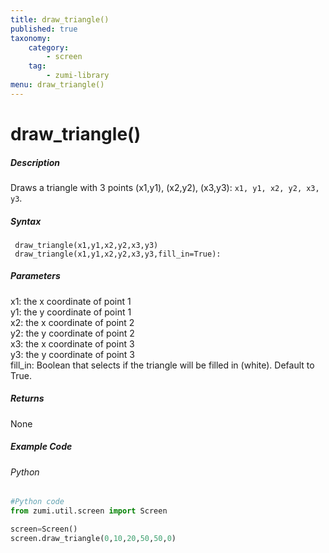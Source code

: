```yaml
---
title: draw_triangle()
published: true
taxonomy:
    category:
        - screen
    tag:
        - zumi-library
menu: draw_triangle()
---
```


# draw_triangle()

##### Description
Draws a triangle with 3 points (x1,y1), (x2,y2), (x3,y3): ```x1, y1, x2, y2, x3, y3```.

##### Syntax
``` draw_triangle(x1,y1,x2,y2,x3,y3)```<br />
``` draw_triangle(x1,y1,x2,y2,x3,y3,fill_in=True):```<br />

##### Parameters
x1: the x coordinate of point 1<br />
y1: the y coordinate of point 1<br />
x2: the x coordinate of point 2<br />
y2: the y coordinate of point 2<br />
x3: the x coordinate of point 3<br />
y3: the y coordinate of point 3<br />
fill_in: Boolean that selects if the triangle will be filled in (white). Default to True.<br />

##### Returns
None

##### Example Code
###### Python
```python
#Python code
from zumi.util.screen import Screen

screen=Screen()
screen.draw_triangle(0,10,20,50,50,0)
```